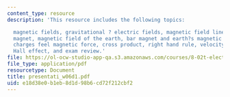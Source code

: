 ```yaml
---
content_type: resource
description: 'This resource includes the following topics:

  magnetic fields, gravitational ? electric fields, magnetic field lines from bar
  magnet, magnetic field of the earth, bar magnet and earth?s magnetic field, moving
  charges feel magnetic force, cross product, right hand rule, velocity selector,
  Hall effect, and exam review.'
file: https://ol-ocw-studio-app-qa.s3.amazonaws.com/courses/8-02t-electricity-and-magnetism-spring-2005/e18d38e0b1eb8d1d98b6cd72f212cbf2_presentati_w06d1.pdf
file_type: application/pdf
resourcetype: Document
title: presentati_w06d1.pdf
uid: e18d38e0-b1eb-8d1d-98b6-cd72f212cbf2
---
```

